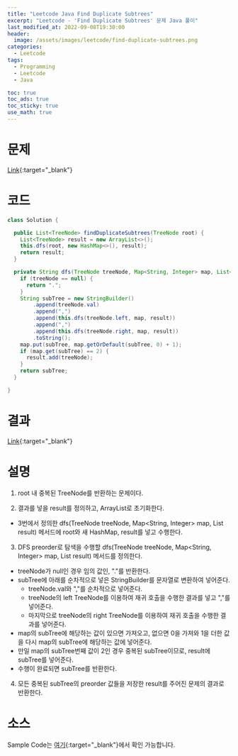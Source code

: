 ```yaml
---
title: "Leetcode Java Find Duplicate Subtrees"
excerpt: "Leetcode - 'Find Duplicate Subtrees' 문제 Java 풀이"
last_modified_at: 2022-09-08T19:30:00
header:
  image: /assets/images/leetcode/find-duplicate-subtrees.png
categories:
  - Leetcode
tags:
  - Programming
  - Leetcode
  - Java

toc: true
toc_ads: true
toc_sticky: true
use_math: true
---
```

# 문제
[Link](https://leetcode.com/problems/find-duplicate-subtrees){:target="_blank"}

# 코드
```java
class Solution {

  public List<TreeNode> findDuplicateSubtrees(TreeNode root) {
    List<TreeNode> result = new ArrayList<>();
    this.dfs(root, new HashMap<>(), result);
    return result;
  }

  private String dfs(TreeNode treeNode, Map<String, Integer> map, List<TreeNode> result) {
    if (treeNode == null) {
      return ".";
    }
    String subTree = new StringBuilder()
        .append(treeNode.val)
        .append(",")
        .append(this.dfs(treeNode.left, map, result))
        .append(",")
        .append(this.dfs(treeNode.right, map, result))
        .toString();
    map.put(subTree, map.getOrDefault(subTree, 0) + 1);
    if (map.get(subTree) == 2) {
      result.add(treeNode);
    }
    return subTree;
  }

}
```

# 결과
[Link](https://leetcode.com/submissions/detail/794641421/){:target="_blank"}

# 설명
1. root 내 중복된 TreeNode를 반환하는 문제이다.

2. 결과를 넣을 result를 정의하고, ArrayList로 초기화한다.
- 3번에서 정의한 dfs(TreeNode treeNode, Map<String, Integer> map, List<TreeNode> result) 메서드에 root와 새 HashMap, result를 넣고 수행한다.

3. DFS preorder로 탐색을 수행할 dfs(TreeNode treeNode, Map<String, Integer> map, List<TreeNode> result) 메서드를 정의한다.
- treeNode가 null인 경우 임의 값인, "."를 반환한다.
- subTree에 아래를 순차적으로 넣은 StringBuilder를 문자열로 변환하여 넣어준다.
  - treeNode.val와 ","를 순차적으로 넣어준다.
  - treeNode의 left TreeNode를 이용하여 재귀 호출을 수행한 결과를 넣고 ","를 넣어준다.
  - 마지막으로 treeNode의 right TreeNode를 이용하여 재귀 호출을 수행한 결과를 넣어준다.
- map의 subTree에 해당하는 값이 있으면 가져오고, 없으면 0을 가져와 1을 더한 값을 다시 map의 subTree에 해당하는 값에 넣어준다.
- 만일 map의 subTree번째 값이 2인 경우 중복된 subTree이므로, result에 subTree를 넣어준다.
- 수행이 완료되면 subTree를 반환한다.

4. 모든 중복된 subTree의 preorder 값들을 저장한 result를 주어진 문제의 결과로 반환한다.

# 소스
Sample Code는 [여기](https://github.com/GracefulSoul/leetcode/blob/master/src/main/java/gracefulsoul/problems/FindDuplicateSubtrees.java){:target="_blank"}에서 확인 가능합니다.
